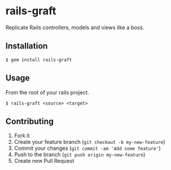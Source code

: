 # rails-graft

Replicate Rails controllers, models and views like a boss.

## Installation

    $ gem install rails-graft

## Usage

From the root of your rails project.

    $ rails-graft <source> <target>

## Contributing

1. Fork it
2. Create your feature branch (`git checkout -b my-new-feature`)
3. Commit your changes (`git commit -am 'Add some feature'`)
4. Push to the branch (`git push origin my-new-feature`)
5. Create new Pull Request
